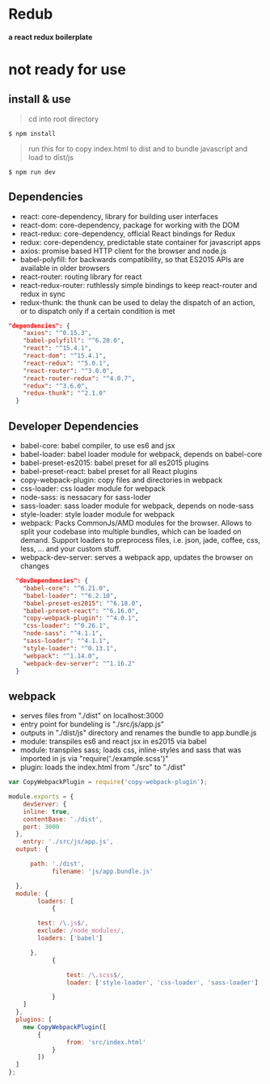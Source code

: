 # Redub
#### a react redux boilerplate
# not ready for use

## install & use
> cd into root directory
```shell
$ npm install
```
> run this for to copy index.html to dist and to bundle javascript and load to dist/js
```shell
$ npm run dev
```



## Dependencies

* react: core-dependency, library for building user interfaces
* react-dom: core-dependency, package for working with the DOM
* react-redux: core-dependency, official React bindings for Redux
* redux: core-dependency, predictable state container for javascript apps
* axios: promise based HTTP client for the browser and node.js
* babel-polyfill: for backwards compatibility, so that ES2015 APIs are available in older browsers
* react-router: routing library for react
* react-redux-router: ruthlessly simple bindings to keep react-router and redux in sync
* redux-thunk: the thunk can be used to delay the dispatch of an action, or to dispatch only if a certain condition is met


```json
"dependencies": {
    "axios": "^0.15.3",
    "babel-polyfill": "^6.20.0",
    "react": "^15.4.1",
    "react-dom": "^15.4.1",
    "react-redux": "^5.0.1",
    "react-router": "^3.0.0",
    "react-router-redux": "^4.0.7",
    "redux": "^3.6.0",
    "redux-thunk": "^2.1.0"
  }
```

## Developer Dependencies

* babel-core: babel compiler, to use es6 and jsx
* babel-loader: babel loader module for webpack, depends on babel-core
* babel-preset-es2015: babel preset for all es2015 plugins
* babel-preset-react: babel preset for all React plugins
* copy-webpack-plugin: copy files and directories in webpack
* css-loader: css loader module for webpack
* node-sass: is nessacary for sass-loder
* sass-loader: sass loader module for webpack, depends on node-sass
* style-loader: style loader module for webpack
* webpack: Packs CommonJs/AMD modules for the browser. Allows to split your codebase into multiple bundles, which can be loaded on demand. Support loaders to preprocess files, i.e. json, jade, coffee, css, less, ... and your custom stuff.
* webpack-dev-server: serves a webpack app, updates the browser on changes

```json
  "devDependencies": {
    "babel-core": "^6.21.0",
    "babel-loader": "^6.2.10",
    "babel-preset-es2015": "^6.18.0",
    "babel-preset-react": "^6.16.0",
    "copy-webpack-plugin": "^4.0.1",
    "css-loader": "^0.26.1",
    "node-sass": "^4.1.1",
    "sass-loader": "^4.1.1",
    "style-loader": "^0.13.1",
    "webpack": "^1.14.0",
    "webpack-dev-server": "^1.16.2"
  }
```

## webpack

* serves files from "./dist" on localhost:3000
* entry point for bundeling is "./src/js/app.js"
* outputs in "./dist/js" directory and renames the bundle to app.bundle.js
* module: transpiles es6 and react jsx in es2015 via babel
* module: transpiles sass; loads css, inline-styles and sass that was imported in js via "require('./example.scss')"
* plugin: loads the index.html from "./src" to "./dist"

```js
var CopyWebpackPlugin = require('copy-webpack-plugin');

module.exports = {
	devServer: {
    inline: true,
  	contentBase: './dist',
  	port: 3000
  },
	entry: './src/js/app.js',
  output: {

      path: './dist',
			filename: 'js/app.bundle.js'

  },
  module: {
		loaders: [
			{

      	test: /\.js$/,
        exclude: /node_modules/,
      	loaders: ['babel']

      },
			{

				test: /\.scss$/,
				loader: ['style-loader', 'css-loader', 'sass-loader']

			}
    ]
  },
  plugins: [
  	new CopyWebpackPlugin([
    	{
				from: 'src/index.html' 
			}
		])
  ]
};
```